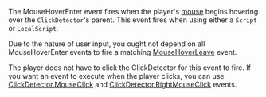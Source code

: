 The MouseHoverEnter event fires when the player's [mouse](https://developer.roblox.com/api-reference/class/Mouse) begins hovering over the `ClickDetector`'s parent. This event fires when using either a `Script` or `LocalScript`.

Due to the nature of user input, you ought not depend on all MouseHoverEnter events to fire a matching [MouseHoverLeave](https://developer.roblox.com/api-reference/event/ClickDetector/MouseHoverLeave) event.

The player does not have to click the ClickDetector for this event to fire. If you want an event to execute when the player clicks, you can use [ClickDetector.MouseClick](https://developer.roblox.com/api-reference/event/ClickDetector/MouseClick) and [ClickDetector.RightMouseClick](https://developer.roblox.com/api-reference/event/ClickDetector/RightMouseClick) events.